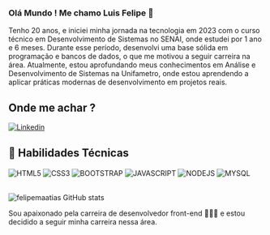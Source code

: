### Olá Mundo ! Me chamo Luis Felipe 🫡
Tenho 20 anos, e iniciei minha jornada na tecnologia em 2023 com o curso técnico em Desenvolvimento de Sistemas no SENAI,
onde estudei por 1 ano e 6 meses. Durante esse período, desenvolvi uma base sólida em programação e bancos de dados, o que me motivou a seguir carreira na área. 
Atualmente, estou aprofundando meus conhecimentos em Análise e Desenvolvimento de Sistemas na Unifametro, onde estou aprendendo a aplicar práticas modernas de desenvolvimento em projetos reais. 
## Onde me achar ?
[![Linkedin](https://img.shields.io/badge/LinkedIn-0077B5?style=for-the-badge&logo=linkedin&logoColor=white)](https://www.linkedin.com/in/luis-felipe-51629022a/)
## 🚀 Habilidades Técnicas
<div>
    <img align="center" alt="HTML5" src="https://img.shields.io/badge/HTML5-E34F26?style=for-the-badge&logo=html5&logoColor=white">
    <img align="center" alt="CSS3" src="https://img.shields.io/badge/CSS3-1572B6?style=for-the-badge&logo=css3&logoColor=white">
    <img align="center" alt="BOOTSTRAP" src="https://img.shields.io/badge/Bootstrap-563D7C?style=for-the-badge&logo=bootstrap&logoColor=white">
    <img align="center" alt="JAVASCRIPT" src="https://img.shields.io/badge/JavaScript-F7DF1E?style=for-the-badge&logo=javascript&logoColor=black">
    <img align="center" alt="NODEJS" src="https://img.shields.io/badge/Node.js-43853D?style=for-the-badge&logo=node.js&logoColor=white">
    <img align="center" alt="MYSQL" src="https://img.shields.io/badge/MySQL-00000F?style=for-the-badge&logo=mysql&logoColor=white">
</div>
<br>

![felipemaatias GitHub stats](https://github-readme-stats.vercel.app/api?username=felipemaatias&show_icons=true&hide=contribs,prs&cache_seconds=86400&theme=algolia)

Sou apaixonado pela carreira de desenvolvedor front-end 👨🏽‍💻 e estou decidido a seguir minha carreira nessa área. 
